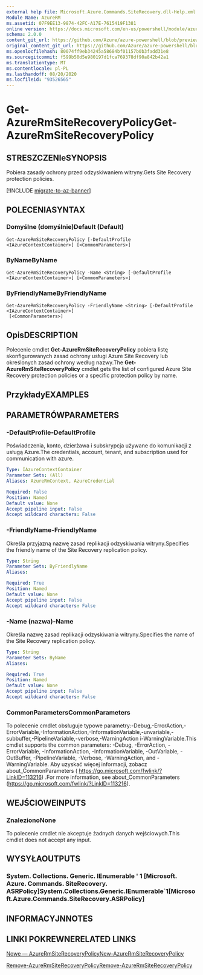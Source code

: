 ```yaml
---
external help file: Microsoft.Azure.Commands.SiteRecovery.dll-Help.xml
Module Name: AzureRM
ms.assetid: 07F9EE13-9874-42FC-A17E-7615419F1381
online version: https://docs.microsoft.com/en-us/powershell/module/azurerm.siterecovery/get-azurermsiterecoverypolicy
schema: 2.0.0
content_git_url: https://github.com/Azure/azure-powershell/blob/preview/src/ResourceManager/SiteRecovery/Commands.SiteRecovery/help/Get-AzureRmSiteRecoveryPolicy.md
original_content_git_url: https://github.com/Azure/azure-powershell/blob/preview/src/ResourceManager/SiteRecovery/Commands.SiteRecovery/help/Get-AzureRmSiteRecoveryPolicy.md
ms.openlocfilehash: 80074ff9eb34245a58684bf01157b0b3fadd31e8
ms.sourcegitcommit: f599b50d5e980197d1fca769378df90a842b42a1
ms.translationtype: MT
ms.contentlocale: pl-PL
ms.lasthandoff: 08/20/2020
ms.locfileid: "93526565"
---
```

# <span data-ttu-id="3503f-101">Get-AzureRmSiteRecoveryPolicy</span><span class="sxs-lookup"><span data-stu-id="3503f-101">Get-AzureRmSiteRecoveryPolicy</span></span>

## <span data-ttu-id="3503f-102">STRESZCZENIe</span><span class="sxs-lookup"><span data-stu-id="3503f-102">SYNOPSIS</span></span>
<span data-ttu-id="3503f-103">Pobiera zasady ochrony przed odzyskiwaniem witryny.</span><span class="sxs-lookup"><span data-stu-id="3503f-103">Gets Site Recovery protection policies.</span></span>

[!INCLUDE [migrate-to-az-banner](../../includes/migrate-to-az-banner.md)]

## <span data-ttu-id="3503f-104">POLECENIA</span><span class="sxs-lookup"><span data-stu-id="3503f-104">SYNTAX</span></span>

### <span data-ttu-id="3503f-105">Domyślne (domyślnie)</span><span class="sxs-lookup"><span data-stu-id="3503f-105">Default (Default)</span></span>
```
Get-AzureRmSiteRecoveryPolicy [-DefaultProfile <IAzureContextContainer>] [<CommonParameters>]
```

### <span data-ttu-id="3503f-106">ByName</span><span class="sxs-lookup"><span data-stu-id="3503f-106">ByName</span></span>
```
Get-AzureRmSiteRecoveryPolicy -Name <String> [-DefaultProfile <IAzureContextContainer>] [<CommonParameters>]
```

### <span data-ttu-id="3503f-107">ByFriendlyName</span><span class="sxs-lookup"><span data-stu-id="3503f-107">ByFriendlyName</span></span>
```
Get-AzureRmSiteRecoveryPolicy -FriendlyName <String> [-DefaultProfile <IAzureContextContainer>]
 [<CommonParameters>]
```

## <span data-ttu-id="3503f-108">Opis</span><span class="sxs-lookup"><span data-stu-id="3503f-108">DESCRIPTION</span></span>
<span data-ttu-id="3503f-109">Polecenie cmdlet **Get-AzureRmSiteRecoveryPolicy** pobiera listę skonfigurowanych zasad ochrony usługi Azure Site Recovery lub określonych zasad ochrony według nazwy.</span><span class="sxs-lookup"><span data-stu-id="3503f-109">The **Get-AzureRmSiteRecoveryPolicy** cmdlet gets the list of configured Azure Site Recovery protection policies or a specific protection policy by name.</span></span>

## <span data-ttu-id="3503f-110">Przykłady</span><span class="sxs-lookup"><span data-stu-id="3503f-110">EXAMPLES</span></span>

## <span data-ttu-id="3503f-111">PARAMETRÓW</span><span class="sxs-lookup"><span data-stu-id="3503f-111">PARAMETERS</span></span>

### <span data-ttu-id="3503f-112">-DefaultProfile</span><span class="sxs-lookup"><span data-stu-id="3503f-112">-DefaultProfile</span></span>
<span data-ttu-id="3503f-113">Poświadczenia, konto, dzierżawa i subskrypcja używane do komunikacji z usługą Azure.</span><span class="sxs-lookup"><span data-stu-id="3503f-113">The credentials, account, tenant, and subscription used for communication with azure.</span></span>

```yaml
Type: IAzureContextContainer
Parameter Sets: (All)
Aliases: AzureRmContext, AzureCredential

Required: False
Position: Named
Default value: None
Accept pipeline input: False
Accept wildcard characters: False
```

### <span data-ttu-id="3503f-114">-FriendlyName</span><span class="sxs-lookup"><span data-stu-id="3503f-114">-FriendlyName</span></span>
<span data-ttu-id="3503f-115">Określa przyjazną nazwę zasad replikacji odzyskiwania witryny.</span><span class="sxs-lookup"><span data-stu-id="3503f-115">Specifies the friendly name of the Site Recovery replication policy.</span></span>

```yaml
Type: String
Parameter Sets: ByFriendlyName
Aliases: 

Required: True
Position: Named
Default value: None
Accept pipeline input: False
Accept wildcard characters: False
```

### <span data-ttu-id="3503f-116">-Name (nazwa)</span><span class="sxs-lookup"><span data-stu-id="3503f-116">-Name</span></span>
<span data-ttu-id="3503f-117">Określa nazwę zasad replikacji odzyskiwania witryny.</span><span class="sxs-lookup"><span data-stu-id="3503f-117">Specifies the name of the Site Recovery replication policy.</span></span>

```yaml
Type: String
Parameter Sets: ByName
Aliases: 

Required: True
Position: Named
Default value: None
Accept pipeline input: False
Accept wildcard characters: False
```

### <span data-ttu-id="3503f-118">CommonParameters</span><span class="sxs-lookup"><span data-stu-id="3503f-118">CommonParameters</span></span>
<span data-ttu-id="3503f-119">To polecenie cmdlet obsługuje typowe parametry:-Debug,-ErrorAction,-ErrorVariable,-InformationAction,-InformationVariable,-unvariable,-subbuffer,-PipelineVariable,-verbose,-WarningAction i-WarningVariable.</span><span class="sxs-lookup"><span data-stu-id="3503f-119">This cmdlet supports the common parameters: -Debug, -ErrorAction, -ErrorVariable, -InformationAction, -InformationVariable, -OutVariable, -OutBuffer, -PipelineVariable, -Verbose, -WarningAction, and -WarningVariable.</span></span> <span data-ttu-id="3503f-120">Aby uzyskać więcej informacji, zobacz about_CommonParameters ( https://go.microsoft.com/fwlink/?LinkID=113216) .</span><span class="sxs-lookup"><span data-stu-id="3503f-120">For more information, see about_CommonParameters (https://go.microsoft.com/fwlink/?LinkID=113216).</span></span>

## <span data-ttu-id="3503f-121">WEJŚCIOWE</span><span class="sxs-lookup"><span data-stu-id="3503f-121">INPUTS</span></span>

### <span data-ttu-id="3503f-122">Znaleziono</span><span class="sxs-lookup"><span data-stu-id="3503f-122">None</span></span>
<span data-ttu-id="3503f-123">To polecenie cmdlet nie akceptuje żadnych danych wejściowych.</span><span class="sxs-lookup"><span data-stu-id="3503f-123">This cmdlet does not accept any input.</span></span>

## <span data-ttu-id="3503f-124">WYSYŁA</span><span class="sxs-lookup"><span data-stu-id="3503f-124">OUTPUTS</span></span>

### <span data-ttu-id="3503f-125">System. Collections. Generic. IEnumerable ' 1 [Microsoft. Azure. Commands. SiteRecovery. ASRPolicy]</span><span class="sxs-lookup"><span data-stu-id="3503f-125">System.Collections.Generic.IEnumerable\`1[Microsoft.Azure.Commands.SiteRecovery.ASRPolicy]</span></span>

## <span data-ttu-id="3503f-126">INFORMACYJN</span><span class="sxs-lookup"><span data-stu-id="3503f-126">NOTES</span></span>

## <span data-ttu-id="3503f-127">LINKI POKREWNE</span><span class="sxs-lookup"><span data-stu-id="3503f-127">RELATED LINKS</span></span>

[<span data-ttu-id="3503f-128">Nowe — AzureRmSiteRecoveryPolicy</span><span class="sxs-lookup"><span data-stu-id="3503f-128">New-AzureRmSiteRecoveryPolicy</span></span>](./New-AzureRmSiteRecoveryPolicy.md)

[<span data-ttu-id="3503f-129">Remove-AzureRmSiteRecoveryPolicy</span><span class="sxs-lookup"><span data-stu-id="3503f-129">Remove-AzureRmSiteRecoveryPolicy</span></span>](./Remove-AzureRmSiteRecoveryPolicy.md)
